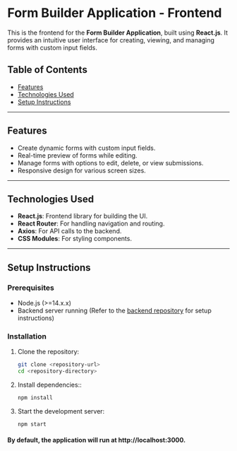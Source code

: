 # Form Builder Application - Frontend

This is the frontend for the **Form Builder Application**, built using **React.js**. It provides an intuitive user interface for creating, viewing, and managing forms with custom input fields.

## Table of Contents

- [Features](#features)
- [Technologies Used](#technologies-used)
- [Setup Instructions](#setup-instructions)

---

## Features

- Create dynamic forms with custom input fields.
- Real-time preview of forms while editing.
- Manage forms with options to edit, delete, or view submissions.
- Responsive design for various screen sizes.

---

## Technologies Used

- **React.js**: Frontend library for building the UI.
- **React Router**: For handling navigation and routing.
- **Axios**: For API calls to the backend.
- **CSS Modules**: For styling components.

---

## Setup Instructions

### Prerequisites

- Node.js (>=14.x.x)
- Backend server running (Refer to the [backend repository](<backend-repository-link>) for setup instructions)

### Installation

1. Clone the repository:

   ```bash
   git clone <repository-url>
   cd <repository-directory>

2. Install dependencies::

   ```bash
   npm install

3. Start the development server:

   ```bash
   npm start

#### By default, the application will run at http://localhost:3000.
